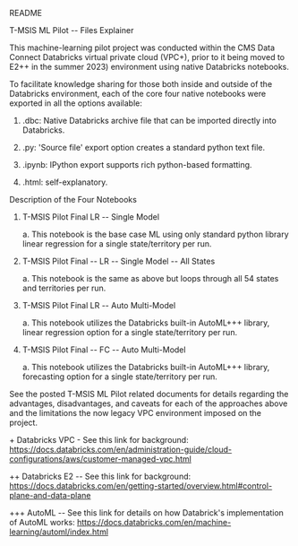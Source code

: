 README

T-MSIS ML Pilot -- Files Explainer

This machine-learning pilot project was conducted within the CMS Data
Connect Databricks virtual private cloud (VPC+), prior to it being moved
to E2++ in the summer 2023) environment using native Databricks
notebooks.

To facilitate knowledge sharing for those both inside and outside of the
Databricks environment, each of the core four native notebooks were
exported in all the options available:

1.  .dbc: Native Databricks archive file that can be imported directly
    into Databricks.

2.  .py: 'Source file' export option creates a standard python text
    file.

3.  .ipynb: IPython export supports rich python-based formatting.

4.  .html: self-explanatory.

Description of the Four Notebooks

1.  T-MSIS Pilot Final LR -- Single Model

    a.  This notebook is the base case ML using only standard python
        library linear regression for a single state/territory per run.

2.  T-MSIS Pilot Final -- LR -- Single Model -- All States

    a.  This notebook is the same as above but loops through all 54
        states and territories per run.

3.  T-MSIS Pilot Final LR -- Auto Multi-Model

    a.  This notebook utilizes the Databricks built-in AutoML+++
        library, linear regression option for a single state/territory
        per run.

4.  T-MSIS Pilot Final -- FC -- Auto Multi-Model

    a.  This notebook utilizes the Databricks built-in AutoML+++
        library, forecasting option for a single state/territory per
        run.

See the posted T-MSIS ML Pilot related documents for details regarding
the advantages, disadvantages, and caveats for each of the approaches
above and the limitations the now legacy VPC environment imposed on the
project.

\+ Databricks VPC - See this link for background:
<https://docs.databricks.com/en/administration-guide/cloud-configurations/aws/customer-managed-vpc.html>

++ Databricks E2 -- See this link for background:
<https://docs.databricks.com/en/getting-started/overview.html#control-plane-and-data-plane>

+++ AutoML -- See this link for details on how Databrick's
implementation of AutoML works:
<https://docs.databricks.com/en/machine-learning/automl/index.html>
